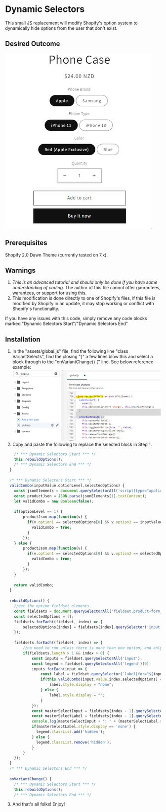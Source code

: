 # Dynamic Selectors
This small JS replacement will modify Shopify's option system to dynamically hide options from the user that don't exist. 

## Desired Outcome
![Dynamic Selectors in action](/dynamic-selectors.gif?v=1)

## Prerequisites
Shopify 2.0 Dawn Theme (currently tested on 7.x).

## Warnings
1. *This is an advanced tutorial and should only be done if you have some understanding of coding.* The author of this file cannot offer gaurantees, warantees, or support for using this.
2. This modification is done directly to one of Shopify's files, if this file is modified by Shopify in an update, it may stop working or conflict with Shopify's functionality. 

If you have any issues with this code, simply remove any code blocks marked "Dynamic Selectors Start"/"Dynamic Selectors End"

## Installation
1. In the "assets/global.js" file, find the following line "class VariantSelects", find the closing "}" a few lines blow this and select a block through to the "onVariantChange() {" line. See below reference example:
![Step 1](/dynamic-selects-step-1.png?v=1)
2. Copy and paste the following to replace the selected block in Step 1.
```js
    /* *** Dynamic Selectors Start *** */
    this.rebuildOptions();
    /* *** Dynamic Selectors End *** */
  }

  /* *** Dynamic Selectors Start *** */
  validCombo(inputValue,optionLevel,selectedOptions) {
	const jsonElements = document.querySelectorAll('script[type="application/json"]');
    const productJson = JSON.parse(jsonElements[1].textContent);
    let validCombo = new Boolean(false);
    
	if(optionLevel == 1) {
		productJson.map(function(v) {
		  if(v.option1 == selectedOptions[0] && v.option2 == inputValue) {
            validCombo = true;
		  }
		});
	} else {
		productJson.map(function(v) {
		  if(v.option1 == selectedOptions[0] && v.option2 == selectedOptions[1] && v.option3 == inputValue) {
            validCombo = true;
		  }
		});
	}
    
    return validCombo;
  }
  
  rebuildOptions() {
    //get the option fieldset elements
    const fieldsets = document.querySelectorAll('fieldset.product-form__input');
    const selectedOptions = [];
    fieldsets.forEach((fieldset, index) => {
		selectedOptions[index] = fieldsets[index].querySelector('input:checked').value;
    });
	
	fieldsets.forEach((fieldset, index) => {
		//no need to run unless there is more than one option, and only needs to run on option2 and option3
		if(fieldsets.length > 1 && index > 0) {
			const inputs = fieldset.querySelectorAll('input');
            const legend = fieldset.querySelectorAll('legend')[0];
			inputs.forEach(input => {
                const label = fieldset.querySelector(`label[for="${input.id}"]`);
				if(this.validCombo(input.value,index,selectedOptions) == false) {
					label.style.display = "none";
				} else {
                    label.style.display = "";
                }
			});
            const masterSelectInput = fieldsets[index - 1].querySelector('input:checked');
            const masterSelectLabel = fieldsets[index - 1].querySelector(`label[for="${masterSelectInput.id}"]`);
            console.log(masterSelectInput + ': ' + (masterSelectLabel.style.display == 'none'))
            if(masterSelectLabel.style.display == 'none') {
              legend.classList.add('hidden');
            } else {
              legend.classList.remove('hidden');
            }
		}
	});
  }
  /* *** Dynamic Selectors End *** */

  onVariantChange() {
    /* *** Dynamic Selectors Start *** */
    this.rebuildOptions();
    /* *** Dynamic Selectors End *** */
```
3. And that's all folks! Enjoy!
